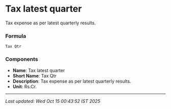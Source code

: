 # Tax latest quarter
Tax expense as per latest quarterly results.

### Formula
```text
Tax Qtr
```


### Components
- **Name**: Tax latest quarter
- **Short Name**: Tax Qtr
- **Description**: Tax expense as per latest quarterly results.
- **Unit**: Rs.Cr.

---
*Last updated: Wed Oct 15 00:43:52 IST 2025*
